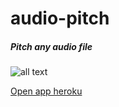 # audio-pitch

##### Pitch any audio file

![all text](https://i.ibb.co/jWCfyPN/pitch.png)

[Open app heroku](https://whispering-tor-85579.herokuapp.com/)
